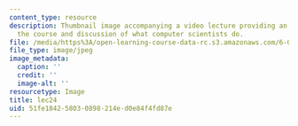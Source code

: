 ```yaml
---
content_type: resource
description: Thumbnail image accompanying a video lecture providing an overview of
  the course and discussion of what computer scientists do.
file: /media/https%3A/open-learning-course-data-rc.s3.amazonaws.com/6-00-introduction-to-computer-science-and-programming-fall-2008/51fe184258030898214ed0e84f4fd87e_lec24.jpg
file_type: image/jpeg
image_metadata:
  caption: ''
  credit: ''
  image-alt: ''
resourcetype: Image
title: lec24
uid: 51fe1842-5803-0898-214e-d0e84f4fd87e
---
```

